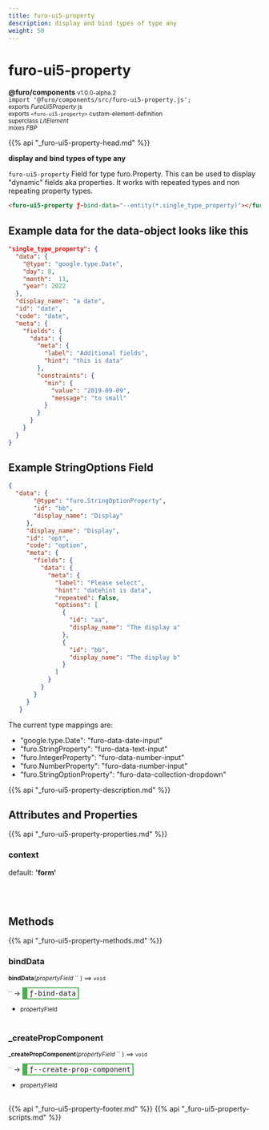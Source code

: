 ```yaml
---
title: furo-ui5-property
description: display and bind types of type any
weight: 50
---
```


# furo-ui5-property
**@furo/components** <small>v1.0.0-alpha.2</small>
<br>`import '@furo/components/src/furo-ui5-property.js';`<small>
<br>exports *FuroUi5Property* js
<br>exports `<furo-ui5-property>` custom-element-definition
<br>superclass *LitElement*
<br> mixes *FBP*</small>

{{% api "_furo-ui5-property-head.md" %}}

**display and bind types of type any**

`furo-ui5-property`
 Field for type furo.Property. This can be used to display "dynamic" fields aka properties.
 It works with repeated types and non repeating property types.

 ```html
 <furo-ui5-property ƒ-bind-data="--entity(*.single_type_property)"></furo-ui5-property>
 ```

 ## Example data for the data-object looks like this

 ```json
 "single_type_property": {
   "data": {
     "@type": "google.type.Date",
     "day": 8,
     "month":  11,
     "year": 2022
   },
   "display_name": "a date",
   "id": "date",
   "code": "date",
   "meta": {
     "fields": {
       "data": {
         "meta": {
           "label": "Additional fields",
           "hint": "this is data"
         },
         "constraints": {
           "min": {
             "value": "2019-09-09",
             "message": "to small"
           }
         }
       }
     }
   }
 }
 ```
## Example StringOptions Field

```json
{
  "data": {
       "@type": "furo.StringOptionProperty",
       "id": "bb",
       "display_name": "Display"
     },
     "display_name": "Display",
     "id": "opt",
     "code": "option",
     "meta": {
       "fields": {
         "data": {
           "meta": {
             "label": "Please select",
             "hint": "datehint is data",
             "repeated": false,
             "options": [
               {
                 "id": "aa",
                 "display_name": "The display a"
               },
               {
                 "id": "bb",
                 "display_name": "The display b"
               }
             ]
           }
         }
       }
     }
   }

```

 The current type mappings are:

- "google.type.Date": "furo-data-date-input"
- "furo.StringProperty": "furo-data-text-input"
- "furo.IntegerProperty": "furo-data-number-input"
- "furo.NumberProperty": "furo-data-number-input"
- "furo.StringOptionProperty": "furo-data-collection-dropdown"

{{% api "_furo-ui5-property-description.md" %}}


## Attributes and Properties
{{% api "_furo-ui5-property-properties.md" %}}





### **context**
default: **&#39;form&#39;**</small>


<br><br>

## Methods
{{% api "_furo-ui5-property-methods.md" %}}


### **bindData**
<small>**bindData**(*propertyField* `` ) ⟹ `void`</small>

<small>`` </small> →
<span  style="border-width:2px 2px 2px 10px; border-style: solid;border-color:  rgb(76, 175, 80);font-family:monospace; padding:2px 4px;">ƒ-bind-data</span>



- <small>propertyField </small>
<br><br>

### **_createPropComponent**
<small>**_createPropComponent**(*propertyField* `` ) ⟹ `void`</small>

<small>`` </small> →
<span  style="border-width:2px 2px 2px 10px; border-style: solid;border-color:  rgb(76, 175, 80);font-family:monospace; padding:2px 4px;">ƒ--create-prop-component</span>



- <small>propertyField </small>
<br><br>





{{% api "_furo-ui5-property-footer.md" %}}
{{% api "_furo-ui5-property-scripts.md" %}}
